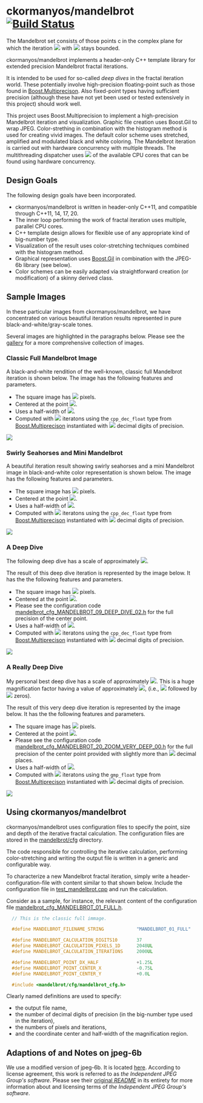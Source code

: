 ﻿ckormanyos/mandelbrot\
[![Build Status](https://github.com/ckormanyos/mandelbrot/actions/workflows/mandelbrot.yml/badge.svg)](https://github.com/ckormanyos/mandelbrot/actions)
==================

The Mandelbrot set consists of those points c in the
complex plane for which the iteration
<img src="https://render.githubusercontent.com/render/math?math=z_{n+1}\,=\,z_{n}^2\,+\,c">
with
<img src="https://render.githubusercontent.com/render/math?math=z_{0}\,=\,0"> stays bounded.

ckormanyos/mandelbrot implements a header-only C++ template library for
extended precision Mandelbrot fractal iterations.

It is intended to be used for so-called _deep_ _dives_ in the fractal iteration
world. These potentially involve high-precision floating-point
such as those found in
[Boost.Multiprecison](https://www.boost.org/doc/libs/1_78_0/libs/multiprecision/doc/html/index.html).
Also fixed-point types having sufficient precision (although these have not yet been used or tested
extensively in this project) should work well.

This project uses Boost.Multiprecision to implement
a high-precision Mandelbrot iteration and visualization.
Graphic file creation uses Boost.Gil to wrap JPEG.
Color-strething in combination with the histogram method
is used for creating vivid images. The default color
scheme uses stretched, amplified and modulated black
and white coloring. The Mandelbrot iteration is carried
out with hardware concurrency with multiple threads.
The multithreading dispatcher uses
<img src="https://render.githubusercontent.com/render/math?math=(n\,-\,1)">
of the available CPU cores that can be found using hardware concurrency.

## Design Goals

The following design goals have been incorporated.
  - ckormanyos/mandelbrot is written in header-only C++11, and compatible through C++11, 14, 17, 20.
  - The inner loop performing the work of fractal iteration uses multiple, parallel CPU cores.
  - C++ template design allows for flexible use of any appropriate kind of big-number type.
  - Visualization of the result uses color-stretching techniques combined with the histogram method.
  - Graphical representation uses [Boost.Gil](https://www.boost.org/doc/libs/1_78_0/libs/gil/doc/html/index.html) in combination with the JPEG-6b library (see below).
  - Color schemes can be easily adapted via straightforward creation (or modification) of a skinny derived class.

## Sample Images

In these particular images from ckormanyos/mandelbrot, we have
concentrated on various beautiful iteration results
represented in pure black-and-white/gray-scale tones.

Several images are highlighted in the paragraphs below.
Please see the [gallery](./images/gallery)
for a more comprehensive collection of images.

### Classic Full Mandelbrot Image

A black-and-white rendition of the well-known, classic full Mandelbrot iteration is shown below.
The image has the following features and parameters.

  - The square image has <img src="https://render.githubusercontent.com/render/math?math=2048\,\times\,2048"> pixels.
  - Centered at the point <img src="https://render.githubusercontent.com/render/math?math=(-0.75,\,0.0)">.
  - Uses a half-width of <img src="https://render.githubusercontent.com/render/math?math=1.25">.
  - Computed with <img src="https://render.githubusercontent.com/render/math?math=2,000"> iteratons using the `cpp_dec_float` type from [Boost.Multiprecison](https://www.boost.org/doc/libs/1_78_0/libs/multiprecision/doc/html/index.html) instantiated with <img src="https://render.githubusercontent.com/render/math?math=37"> decimal digits of precision.

![](./images/gallery/mandelbrot_MANDELBROT_01_FULL.jpg)

### Swirly Seahorses and Mini Mandelbrot

A beautiful iteration result showing swirly seahorses and a mini Mandelbrot image
in black-and-white color representation is shown below. The image
has the following features and parameters.

  - The square image has <img src="https://render.githubusercontent.com/render/math?math=2048\,\times\,2048"> pixels.
  - Centered at the point <img src="https://render.githubusercontent.com/render/math?math=(-0.7453983606667815,\,0.1125046349959942)">.
  - Uses a half-width of <img src="https://render.githubusercontent.com/render/math?math=1.76\,\times\,10^{-12}">.
  - Computed with <img src="https://render.githubusercontent.com/render/math?math=2,000"> iteratons using the `cpp_dec_float` type from [Boost.Multiprecison](https://www.boost.org/doc/libs/1_78_0/libs/multiprecision/doc/html/index.html) instantiated with <img src="https://render.githubusercontent.com/render/math?math=37"> decimal digits of precision.

![](./images/gallery/mandelbrot_MANDELBROT_05_SEAHORSES.jpg)

### A Deep Dive

The following deep dive has a scale of approximately
<img src="https://render.githubusercontent.com/render/math?math=10^{-55}">.

The result of this deep dive iteration is represented by the image below.
It has the the following features and parameters.

  - The square image has <img src="https://render.githubusercontent.com/render/math?math=2048\,\times\,2048"> pixels.
  - Centered at the point <img src="https://render.githubusercontent.com/render/math?math=(-1.2951890821477774570170641771856819267\ldots,\,0.44093698267832013888090367835626261211\ldots">.
  - Please see the configuration code [mandelbrot_cfg_MANDELBROT_09_DEEP_DIVE_02.h](./mandelbrot/cfg/mandelbrot_cfg_MANDELBROT_09_DEEP_DIVE_02.h) for the full precision of the center point.
  - Uses a half-width of <img src="https://render.githubusercontent.com/render/math?math=2.55\,\times\,10^{-55}">.
  - Computed with <img src="https://render.githubusercontent.com/render/math?math=15,000"> iteratons using the `cpp_dec_float` type from [Boost.Multiprecison](https://www.boost.org/doc/libs/1_78_0/libs/multiprecision/doc/html/index.html) instantiated with <img src="https://render.githubusercontent.com/render/math?math=95"> decimal digits of precision.

![](./images/gallery/mandelbrot_MANDELBROT_09_DEEP_DIVE_02.jpg)

### A Really Deep Dive

My personal best deep dive has a scale of approximately
<img src="https://render.githubusercontent.com/render/math?math=10^{-311}">.
This is a huge magnification factor having a value of approximately
<img src="https://render.githubusercontent.com/render/math?math=10^{311}">,
(i.e.,
<img src="https://render.githubusercontent.com/render/math?math=1">
followed by
<img src="https://render.githubusercontent.com/render/math?math=311">
zeros).

The result of this very deep dive iteration is represented by the image below.
It has the the following features and parameters.

  - The square image has <img src="https://render.githubusercontent.com/render/math?math=1536\,\times\,1536"> pixels.
  - Centered at the point <img src="https://render.githubusercontent.com/render/math?math=(0.3602404434376143632361252444495453084826\ldots,\,-0.6413130610648031748603750151793020665794\ldots">.
  - Please see the configuration code [mandelbrot_cfg_MANDELBROT_20_ZOOM_VERY_DEEP_00.h](./mandelbrot/cfg/mandelbrot_cfg_MANDELBROT_20_ZOOM_VERY_DEEP_00.h) for the full precision of the center point provided with slightly more than <img src="https://render.githubusercontent.com/render/math?math=1,000"> decimal places.
  - Uses a half-width of <img src="https://render.githubusercontent.com/render/math?math=4.4\,\times\,10^{-311}">.
  - Computed with <img src="https://render.githubusercontent.com/render/math?math=60,000"> iteratons using the `gmp_float` type from [Boost.Multiprecison](https://www.boost.org/doc/libs/1_78_0/libs/multiprecision/doc/html/index.html) instantiated with <img src="https://render.githubusercontent.com/render/math?math=365"> decimal digits of precision.

![](./images/gallery/mandelbrot_MANDELBROT_20_ZOOM_VERY_DEEP_00.jpg)

## Using ckormanyos/mandelbrot

ckormanyos/mandelbrot uses configuration files to specify the point,
size and depth of the iterative fractal calculation.
The configuration files are stored in the [mandelbrot/cfg](./mandelbrot/cfg)
directory.

The code responsible for controlling the iterative calculation,
performing color-stretching and writing the output file
is written in a generic and configurable way.

To characterize a new Mandelbrot fractal iteration, simply write
a header-configuration-file with content similar to that shown below.
Include the configuration file in
[test_mandelbrot.cpp](./test/test_mandelbrot.cpp) and run the calculation.

Consider as a sample, for instance, the relevant content of the configuration file
[mandelbrot_cfg_MANDELBROT_01_FULL.h](./mandelbrot/cfg/mandelbrot_cfg_MANDELBROT_01_FULL.h).

```cpp
  // This is the classic full immage.

  #define MANDELBROT_FILENAME_STRING            "MANDELBROT_01_FULL"

  #define MANDELBROT_CALCULATION_DIGITS10       37
  #define MANDELBROT_CALCULATION_PIXELS_1D      2048UL
  #define MANDELBROT_CALCULATION_ITERATIONS     2000UL

  #define MANDELBROT_POINT_DX_HALF              +1.25L
  #define MANDELBROT_POINT_CENTER_X             -0.75L
  #define MANDELBROT_POINT_CENTER_Y             +0.0L

  #include <mandelbrot/cfg/mandelbrot_cfg.h>
```

Clearly named definitions are used to specify:

  - the output file name,
  - the number of decimal digits of precision (in the big-number type used in the iteration),
  - the numbers of pixels and iterations,
  - and the coordinate center and half-width of the magnification region.

## Adaptions of and Notes on jpeg-6b

We use a modified version of jpeg-6b.
It is located [here](./jpeg-6b-2022).
According to license agreement, this work is referred to as
_the_ _Independent_ _JPEG_ _Group's_ _software_.
Please see their
[original _README_](https://github.com/ckormanyos/mandelbrot/tree/main/jpeg-6b-2022#readme)
in its entirety for more information about and licensing terms
of _the_ _Independent_ _JPEG_ _Group's_ _software_.
